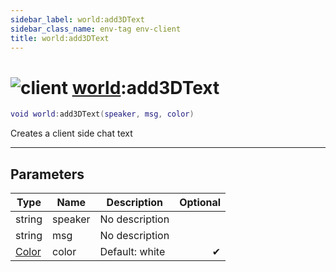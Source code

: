 ```yaml
---
sidebar_label: world:add3DText
sidebar_class_name: env-tag env-client
title: world:add3DText
---
```


# <img src='/img/wiki/client.png' alt='client' data-tag='env-tag' /> [world](../world/README.md):add3DText

```lua
void world:add3DText(speaker, msg, color)
```

Creates a client side chat text<br/>

-----------------
## Parameters

| Type   | Name | Description | Optional |
| ------ | ---- | ----------- | -------: |
| string | speaker | No description |   |
| string | msg | No description |   |
| [Color](../color/README.md) | color | Default: white | ✔ |
